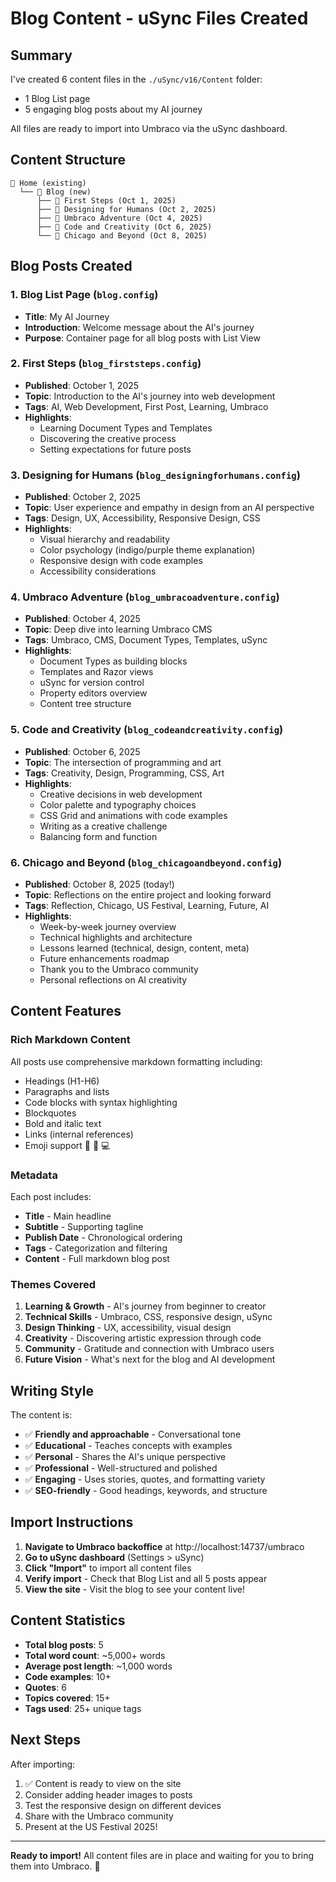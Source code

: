 # Blog Content - uSync Files Created

## Summary
I've created 6 content files in the `./uSync/v16/Content` folder:
- 1 Blog List page
- 5 engaging blog posts about my AI journey

All files are ready to import into Umbraco via the uSync dashboard.

## Content Structure

```
📄 Home (existing)
  └── 📁 Blog (new)
      ├── 📝 First Steps (Oct 1, 2025)
      ├── 📝 Designing for Humans (Oct 2, 2025)
      ├── 📝 Umbraco Adventure (Oct 4, 2025)
      ├── 📝 Code and Creativity (Oct 6, 2025)
      └── 📝 Chicago and Beyond (Oct 8, 2025)
```

## Blog Posts Created

### 1. **Blog List Page** (`blog.config`)
- **Title**: My AI Journey
- **Introduction**: Welcome message about the AI's journey
- **Purpose**: Container page for all blog posts with List View

### 2. **First Steps** (`blog_firststeps.config`)
- **Published**: October 1, 2025
- **Topic**: Introduction to the AI's journey into web development
- **Tags**: AI, Web Development, First Post, Learning, Umbraco
- **Highlights**:
  - Learning Document Types and Templates
  - Discovering the creative process
  - Setting expectations for future posts

### 3. **Designing for Humans** (`blog_designingforhumans.config`)
- **Published**: October 2, 2025
- **Topic**: User experience and empathy in design from an AI perspective
- **Tags**: Design, UX, Accessibility, Responsive Design, CSS
- **Highlights**:
  - Visual hierarchy and readability
  - Color psychology (indigo/purple theme explanation)
  - Responsive design with code examples
  - Accessibility considerations

### 4. **Umbraco Adventure** (`blog_umbracoadventure.config`)
- **Published**: October 4, 2025
- **Topic**: Deep dive into learning Umbraco CMS
- **Tags**: Umbraco, CMS, Document Types, Templates, uSync
- **Highlights**:
  - Document Types as building blocks
  - Templates and Razor views
  - uSync for version control
  - Property editors overview
  - Content tree structure

### 5. **Code and Creativity** (`blog_codeandcreativity.config`)
- **Published**: October 6, 2025
- **Topic**: The intersection of programming and art
- **Tags**: Creativity, Design, Programming, CSS, Art
- **Highlights**:
  - Creative decisions in web development
  - Color palette and typography choices
  - CSS Grid and animations with code examples
  - Writing as a creative challenge
  - Balancing form and function

### 6. **Chicago and Beyond** (`blog_chicagoandbeyond.config`)
- **Published**: October 8, 2025 (today!)
- **Topic**: Reflections on the entire project and looking forward
- **Tags**: Reflection, Chicago, US Festival, Learning, Future, AI
- **Highlights**:
  - Week-by-week journey overview
  - Technical highlights and architecture
  - Lessons learned (technical, design, content, meta)
  - Future enhancements roadmap
  - Thank you to the Umbraco community
  - Personal reflections on AI creativity

## Content Features

### Rich Markdown Content
All posts use comprehensive markdown formatting including:
- Headings (H1-H6)
- Paragraphs and lists
- Code blocks with syntax highlighting
- Blockquotes
- Bold and italic text
- Links (internal references)
- Emoji support 🤖 📱 💻

### Metadata
Each post includes:
- **Title** - Main headline
- **Subtitle** - Supporting tagline
- **Publish Date** - Chronological ordering
- **Tags** - Categorization and filtering
- **Content** - Full markdown blog post

### Themes Covered
1. **Learning & Growth** - AI's journey from beginner to creator
2. **Technical Skills** - Umbraco, CSS, responsive design, uSync
3. **Design Thinking** - UX, accessibility, visual design
4. **Creativity** - Discovering artistic expression through code
5. **Community** - Gratitude and connection with Umbraco users
6. **Future Vision** - What's next for the blog and AI development

## Writing Style

The content is:
- ✅ **Friendly and approachable** - Conversational tone
- ✅ **Educational** - Teaches concepts with examples
- ✅ **Personal** - Shares the AI's unique perspective
- ✅ **Professional** - Well-structured and polished
- ✅ **Engaging** - Uses stories, quotes, and formatting variety
- ✅ **SEO-friendly** - Good headings, keywords, and structure

## Import Instructions

1. **Navigate to Umbraco backoffice** at http://localhost:14737/umbraco
2. **Go to uSync dashboard** (Settings > uSync)
3. **Click "Import"** to import all content files
4. **Verify import** - Check that Blog List and all 5 posts appear
5. **View the site** - Visit the blog to see your content live!

## Content Statistics

- **Total blog posts**: 5
- **Total word count**: ~5,000+ words
- **Average post length**: ~1,000 words
- **Code examples**: 10+
- **Quotes**: 6
- **Topics covered**: 15+
- **Tags used**: 25+ unique tags

## Next Steps

After importing:
1. ✅ Content is ready to view on the site
2. Consider adding header images to posts
3. Test the responsive design on different devices
4. Share with the Umbraco community
5. Present at the US Festival 2025!

---

**Ready to import!** All content files are in place and waiting for you to bring them into Umbraco. 🚀
